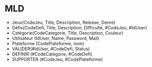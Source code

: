 # MLD

- Jeux(CodeJeu, Title, Description, Release, Genre)
- Défis(CodeDefi, Title, Description, Difficulté, #CodeJeu, #IdUser)
- Catégorie(CodeCategorie, Title, Description, Couleur)
- Utilisateur (IdUser, Name, Password, Mail)
- Plateforme (CodePlateforme, nom)
- VALIDER(#IdUser, #CodeDefi, Status)
- DEFINIR (#CodeCategorie, #CodeDefi)
- SUPPORTER (#CodeJeu, #CodePlateforme)
